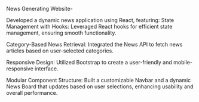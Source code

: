 News Generating Website-

Developed a dynamic news application using React, featuring:
State Management with Hooks: Leveraged React hooks for efficient state management, ensuring smooth functionality.

Category-Based News Retrieval: Integrated the News API to fetch news articles based on user-selected categories.

Responsive Design: Utilized Bootstrap to create a user-friendly and mobile-responsive interface.

Modular Component Structure: Built a customizable Navbar and a dynamic News Board that updates based on user selections, enhancing usability and overall performance.
